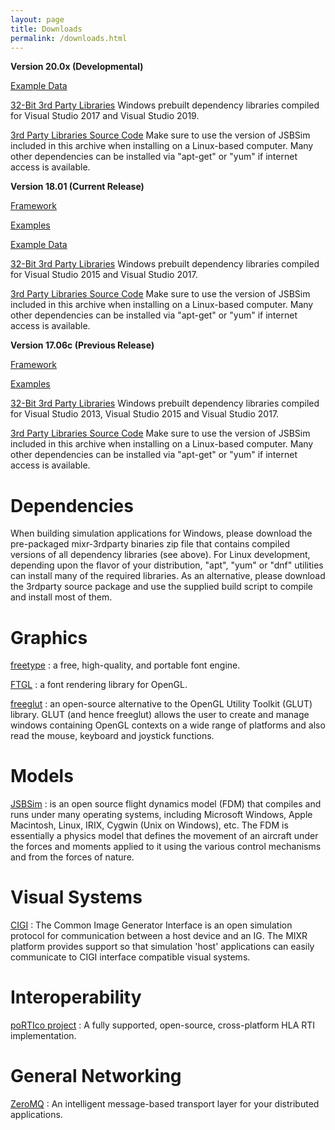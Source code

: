 ```yaml
---
layout: page
title: Downloads
permalink: /downloads.html
---
```

**Version 20.0x (Developmental)**

[Example Data](https://s3.amazonaws.com/mixr-platform/releases/dev_v20.0x/mixr-data_v20.0x.zip)

[32-Bit 3rd Party Libraries](https://s3.amazonaws.com/mixr-platform/releases/dev_v20.0x/mixr-3rdparty_v20.0x.zip) Windows prebuilt dependency libraries compiled for Visual Studio 2017 and Visual Studio 2019.

[3rd Party Libraries Source Code](https://s3.amazonaws.com/mixr-platform/releases/dev_v20.0x/mixr-3rdpartysrc_v20.0x.tgz) Make sure to use the version of JSBSim included in this archive when installing on a Linux-based computer.  Many other dependencies can be installed via "apt-get" or "yum" if internet access is available.

**Version 18.01  (Current Release)**

[Framework](https://s3.amazonaws.com/mixr-platform/releases/stable_v18.01/mixr_v18.01.zip)

[Examples](https://s3.amazonaws.com/mixr-platform/releases/stable_v18.01/mixr-examples_v18.01.zip)

[Example Data](https://s3.amazonaws.com/mixr-platform/releases/stable_v18.01/mixr-data_v18.01.zip)

[32-Bit 3rd Party Libraries](https://s3.amazonaws.com/mixr-platform/releases/stable_v18.01/mixr-3rdparty_v18.01.zip) Windows prebuilt dependency libraries compiled for Visual Studio 2015 and Visual Studio 2017.

[3rd Party Libraries Source Code](https://s3.amazonaws.com/mixr-platform/releases/stable_v18.01/mixr-3rdpartysrc_v18.12.tgz) Make sure to use the version of JSBSim included in this archive when installing on a Linux-based computer.  Many other dependencies can be installed via "apt-get" or "yum" if internet access is available.

**Version 17.06c (Previous Release)**

[Framework](https://s3.amazonaws.com/mixr-platform/releases/stable_v17.06c/mixr_v17.06c.zip)

[Examples](https://s3.amazonaws.com/mixr-platform/releases/stable_v17.06c/mixr-examples_v17.06c.zip)

[32-Bit 3rd Party Libraries](https://s3.amazonaws.com/mixr-platform/releases/stable_v17.06c/mixr-3rdparty_v17.06c.zip) Windows prebuilt dependency libraries compiled for Visual Studio 2013, Visual Studio 2015 and Visual Studio 2017.

[3rd Party Libraries Source Code](https://s3.amazonaws.com/mixr-platform/releases/stable_v17.06c/mixr-3rdpartysrc_v17.06c.zip) Make sure to use the version of JSBSim included in this archive when installing on a Linux-based computer.  Many other dependencies can be installed via "apt-get" or "yum" if internet access is available.

Dependencies
============

When building simulation applications for Windows, please download the pre-packaged mixr-3rdparty binaries zip file that contains compiled versions of all dependency libraries (see above).  For Linux development, depending upon the flavor of your distribution, "apt", "yum" or "dnf" utilities can install many of the required libraries.  As an alternative, please download the 3rdparty source package and use the supplied build script to compile and install most of them.

Graphics
========

[freetype](http://freetype.sourceforge.net) : a free, high-quality, and portable font engine.

[FTGL](http://sourceforge.net/projects/ftgl) : a font rendering library for OpenGL.

[freeglut](http://freeglut.sourceforge.net) : an open-source alternative to the OpenGL Utility Toolkit (GLUT) library. GLUT (and hence freeglut) allows the user to create and manage windows containing OpenGL contexts on a wide range of platforms and also read the mouse, keyboard and joystick functions.

Models
======

[JSBSim](http://jsbsim.sourceforge.net/) : is an open source flight dynamics model (FDM) that compiles and runs under many operating systems, including Microsoft Windows, Apple Macintosh, Linux, IRIX, Cygwin (Unix on Windows), etc. The FDM is essentially a physics model that defines the movement of an aircraft under the forces and moments applied to it using the various control mechanisms and from the forces of nature.

Visual Systems
==============

[CIGI](http://cigi.sourceforge.net/) : The Common Image Generator Interface is an open simulation protocol for communication between a host device and an IG. The MIXR platform provides support so that simulation 'host' applications can easily communicate to CIGI interface compatible visual systems.

Interoperability
================

[poRTIco project](http://www.porticoproject.org/) : A fully supported, open-source, cross-platform HLA RTI implementation.

General Networking
==================

[ZeroMQ](http://zeromq.org/) : An intelligent message-based transport layer for your distributed applications.

